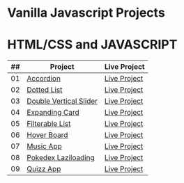 # Vanilla Javascript Projects
# HTML/CSS and JAVASCRIPT

| ## | Project | Live Project |
|----|---------| ------------ |
| 01 | [Accordion](https://github.com/Khanh-BangPham/vanilla-javascript-projects/tree/master/Accordion) | [Live Project](https://project-accordion.netlify.app) |
| 02 | [Dotted List](https://github.com/Khanh-BangPham/vanilla-javascript-projects/tree/master/Dotted-list) | [Live Project](https://project-dotted-list.netlify.app)|
| 03 | [Double Vertical Slider](https://github.com/Khanh-BangPham/vanilla-javascript-projects/tree/master/Doublue-vertical-slider)| [Live Project](https://project-double-ververtical-slider.netlify.app)|
| 04 | [Expanding Card](https://github.com/Khanh-BangPham/vanilla-javascript-projects/tree/master/Expanding%20cards) | [Live Project](https://project-expanding-card.netlify.app)|
| 05 | [Filterable List](https://github.com/Khanh-BangPham/vanilla-javascript-projects/tree/master/Filterable%20List) | [Live Project](https://project-filterable-list.netlify.app)|
| 06 | [Hover Board](https://github.com/Khanh-BangPham/vanilla-javascript-projects/tree/master/Hover%20Board) | [Live Project](https://project-hover-board.netlify.app) |
| 07 | [Music App](https://github.com/Khanh-BangPham/vanilla-javascript-projects/tree/master/Music%20App) | [Live Project](https://project-music-application.netlify.app) |
| 08 | [Pokedex Laziloading](https://github.com/Khanh-BangPham/vanilla-javascript-projects/tree/master/PokeDex%20-%20Laziloading) | [Live Project](https://project-pokedex-laziloading.netlify.app) |
| 09 | [Quizz App](https://github.com/Khanh-BangPham/vanilla-javascript-projects/tree/master/Quizz%20App) | [Live Project](https://project-quizz-application.netlify.app) |

